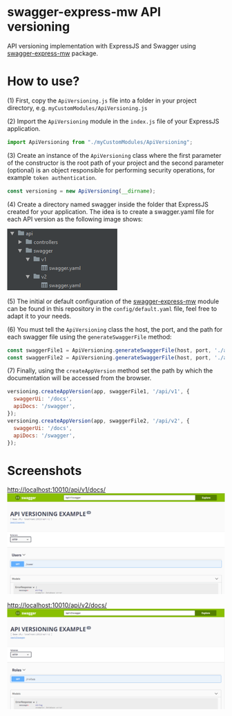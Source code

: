 # swagger-express-mw API versioning
API versioning implementation with ExpressJS and Swagger using [swagger-express-mw](https://www.npmjs.com/package/swagger-express-mw) package.

# How to use?
(1) First, copy the `ApiVersioning.js` file into a folder in your project directory, e.g. `myCustomModules/ApiVersioning.js`

(2) Import the `ApiVersioning` module in the `index.js` file of your ExpressJS application.

```javascript
import ApiVersioning from "./myCustomModules/ApiVersioning";
```

(3) Create an instance of the `ApiVersioning` class where the first parameter of the constructor is the root path of your project and the second parameter (optional) is an object responsible for performing security operations, for example `token authentication`.

```javascript
const versioning = new ApiVersioning(__dirname);
```

(4) Create a directory named swagger inside the folder that ExpressJS created for your application. The idea is to create a swagger.yaml file for each API version as the following image shows:

![directory](img/img-1.PNG)

(5) The initial or default configuration of the [swagger-express-mw](https://www.npmjs.com/package/swagger-express-mw) module can be found in this repository in the `config/default.yaml` file, feel free to adapt it to your needs. 

(6) You must tell the `ApiVersioning` class the host, the port, and the path for each swagger file using the `generateSwaggerFile` method:

```javascript
const swaggerFile1 = ApiVersioning.generateSwaggerFile(host, port, './api/swagger/v1/swagger.yaml');
const swaggerFile2 = ApiVersioning.generateSwaggerFile(host, port, './api/swagger/v2/swagger.yaml');
```

(7) Finally, using the `createAppVersion` method set the path by which the documentation will be accessed from the browser.
```javascript
versioning.createAppVersion(app, swaggerFile1, '/api/v1', {
  swaggerUi: '/docs',
  apiDocs: '/swagger',
});
versioning.createAppVersion(app, swaggerFile2, '/api/v2', {
  swaggerUi: '/docs',
  apiDocs: '/swagger',
});
```

# Screenshots
[http://localhost:10010/api/v1/docs/](http://localhost:10010/api/v1/docs/)
![api v1 view](img/img-2.PNG)

[http://localhost:10010/api/v2/docs/](http://localhost:10010/api/v2/docs/)
![api v2 view](img/img-3.PNG)